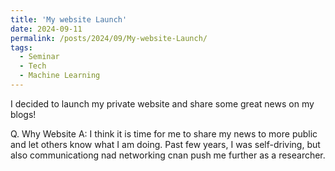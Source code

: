```yaml
---
title: 'My website Launch'
date: 2024-09-11
permalink: /posts/2024/09/My-website-Launch/
tags:
  - Seminar
  - Tech
  - Machine Learning
---
```


I decided to launch my private website and share some great news on my blogs!

Q. Why Website
A: I think it is time for me to share my news to more public and let others know what I am doing. Past few years, I was self-driving, but also communicationg nad networking cnan push me further as a researcher.
